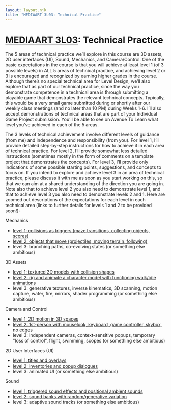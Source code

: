 ```yaml
---
layout: layout.njk
title: "MEDIAART 3L03: Technical Practice"
---
```


# [MEDIAART 3L03](../outline/index.html): Technical Practice

The 5 areas of technical practice we’ll explore in this course are 3D assets, 2D user interfaces (UI), Sound, Mechanics, and Camera/Control. One of the basic expectations in the course is that you will achieve at least level 1 (of 3 possible levels) in ALL 5 areas of technical practice, and achieving level 2 or 3 is encouraged and recognized by earning higher grades in the course. Although there’s no special technical area for Level Design, we’ll also explore that as part of our technical practice, since the way you demonstrate competence in a technical area is through submitting a playable game that demonstrates the relevant technical concepts. Typically, this would be a very small game submitted during or shortly after our weekly class meetings (and no later than 10 PM) during Weeks 1-6. I’ll also accept demonstrations of technical areas that are part of your Individual Game Project submission. You’ll be able to see on Avenue To Learn what level you’ve achieved in each of the 5 areas.

The 3 levels of technical achievement involve different levels of guidance (from me) and independence and responsibility (from you). For level 1, I’ll provide detailed step-by-step instructions for how to achieve it in each area of technical practice. For level 2, I’ll provide somewhat less detailed instructions (sometimes mostly in the form of comments on a template project that demonstrates the concepts). For level 3, I’ll provide only indications of some possible starting points, suggestions, and concepts to focus on. If you intend to explore and achieve level 3 in an area of technical practice, please discuss it with me as soon as you start working on this, so that we can aim at a shared understanding of the direction you are going in. Note also that to achieve level 2 you also need to demonstrate level 1, and that to achieve level 3 you also need to demonstrate levels 2 and 1. Here are zoomed out descriptions of the expectations for each level in each technical area (links to further details for levels 1 and 2 to be provided soon!):

<div class="entry">
Mechanics

- [level 1: collisions as triggers (maze transitions, collecting objects, scores)](../mechanics-1/index.html)
- [level 2: objects that move (projectiles, moving terrain, following)](../mechanics-2/index.html)
- level 3: branching paths, co-evolving states (or something else ambitious)
</div>

<div class="entry">
3D Assets

- [level 1: textured 3D models with collision shapes](../3d-assets-1/index.html)
- [level 2: rig and animate a character model with functioning walk/idle animations](../3d-assets-2/index.html)
- level 3: generative textures, inverse kinematics, 3D scanning, motion capture, water, fire, mirrors, shader programming (or something else ambitious)
</div>

<div class="entry">
Camera and Control

- [level 1: 2D motion in 3D spaces](../camera-control-1/index.html)
- [level 2: 1st-person with mouselook, keyboard, game controller, skybox, no edges](../camera-control-2/index.html)
- level 3: independent cameras, context-sensitive popups, temporary "loss of control", flight, swimming, scopes (or something else ambitious)
</div>

<div class="entry">
2D User Interfaces (UI)

- [level 1: titles and overlays](../2D-user-interfaces-1/index.html)
- [level 2: inventories and popup dialogues](../2D-user-interfaces-2/index.html)
- level 3: animated UI (or something else ambitious)
</div>

<div class="entry">
Sound

- [level 1: triggered sound effects and positional ambient sounds](../sound-1/index.html)
- [level 2: sound banks with random/generative variation](../sound-2/index.html)
- level 3: adaptive sound tracks (or something else ambitious)
</div>


